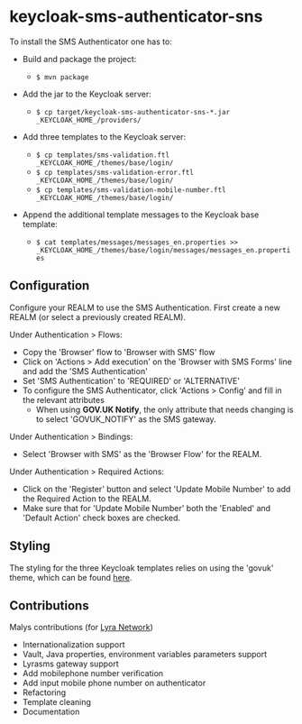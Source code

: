 # keycloak-sms-authenticator-sns

To install the SMS Authenticator one has to:

* Build and package the project:
  * `$ mvn package`

* Add the jar to the Keycloak server:
  * `$ cp target/keycloak-sms-authenticator-sns-*.jar _KEYCLOAK_HOME_/providers/`

* Add three templates to the Keycloak server:
  * `$ cp templates/sms-validation.ftl _KEYCLOAK_HOME_/themes/base/login/`
  * `$ cp templates/sms-validation-error.ftl _KEYCLOAK_HOME_/themes/base/login/`
  * `$ cp templates/sms-validation-mobile-number.ftl _KEYCLOAK_HOME_/themes/base/login/`

* Append the additional template messages to the Keycloak base template:
  * `$ cat templates/messages/messages_en.properties >> _KEYCLOAK_HOME_/themes/base/login/messages/messages_en.properties`


## Configuration

Configure your REALM to use the SMS Authentication.
First create a new REALM (or select a previously created REALM).

Under Authentication > Flows:
* Copy the 'Browser' flow to 'Browser with SMS' flow
* Click on 'Actions > Add execution' on the 'Browser with SMS Forms' line and add the 'SMS Authentication'
* Set 'SMS Authentication' to 'REQUIRED' or 'ALTERNATIVE'
* To configure the SMS Authenticator, click 'Actions > Config' and fill in the relevant attributes
  * When using **GOV.UK Notify**, the only attribute that needs changing is to select 'GOVUK_NOTIFY' as the SMS gateway.

Under Authentication > Bindings:
* Select 'Browser with SMS' as the 'Browser Flow' for the REALM.

Under Authentication > Required Actions:
* Click on the 'Register' button and select 'Update Mobile Number' to add the Required Action to the REALM.
* Make sure that for 'Update Mobile Number' both the 'Enabled' and 'Default Action' check boxes are checked.


## Styling

The styling for the three Keycloak templates relies on using the 'govuk' theme, which can be found [here](https://github.com/UKGovernmentBEIS/keycloak-theme-govuk/?).

## Contributions

Malys contributions (for [Lyra Network](https://www.lyra-network.com/))
* Internationalization support
* Vault, Java properties, environment variables parameters support
* Lyrasms gateway support
* Add mobilephone number verification
* Add input mobile phone number on authenticator
* Refactoring
* Template cleaning
* Documentation

